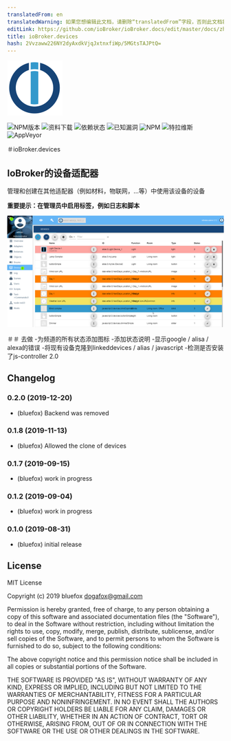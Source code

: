 ```yaml
---
translatedFrom: en
translatedWarning: 如果您想编辑此文档，请删除“translatedFrom”字段，否则此文档将再次自动翻译
editLink: https://github.com/ioBroker/ioBroker.docs/edit/master/docs/zh-cn/adapterref/iobroker.devices/README.md
title: ioBroker.devices
hash: 2Vvzaww226NY2dyAxdkVjqJxtnxfiWp/5MGtsTAJPtQ=
---
```

![商标](../../../en/adapterref/iobroker.devices/admin/devices.png)

![NPM版本](http://img.shields.io/npm/v/iobroker.devices.svg)
![资料下载](https://img.shields.io/npm/dm/iobroker.devices.svg)
![依赖状态](https://img.shields.io/david/ioBroker/iobroker.devices.svg)
![已知漏洞](https://snyk.io/test/github/ioBroker/ioBroker.devices/badge.svg)
![NPM](https://nodei.co/npm/iobroker.devices.png?downloads=true)
![特拉维斯](http://img.shields.io/travis/ioBroker/ioBroker.devices/master.svg)
![AppVeyor](https://ci.appveyor.com/api/projects/status/github/ioBroker/ioBroker.devices?branch=master&svg=true)

＃ioBroker.devices
## IoBroker的设备适配器
管理和创建在其他适配器（例如材料，物联网，...等）中使用该设备的设备

**重要提示：在管理员中启用标签，例如日志和脚本**

![屏幕](../../../en/adapterref/iobroker.devices/img/screen.png)

＃＃ 去做
-为频道的所有状态添加图标
-添加状态说明
-显示google / alisa / alexa的错误
-将现有设备克隆到linkeddevices / alias / javascript
-检测是否安装了js-controller 2.0

## Changelog

### 0.2.0 (2019-12-20)
* (bluefox) Backend was removed

### 0.1.8 (2019-11-13)
* (bluefox) Allowed the clone of devices

### 0.1.7 (2019-09-15)
* (bluefox) work in progress

### 0.1.2 (2019-09-04)
* (bluefox) work in progress

### 0.1.0 (2019-08-31)
* (bluefox) initial release

## License
MIT License

Copyright (c) 2019 bluefox <dogafox@gmail.com>

Permission is hereby granted, free of charge, to any person obtaining a copy
of this software and associated documentation files (the "Software"), to deal
in the Software without restriction, including without limitation the rights
to use, copy, modify, merge, publish, distribute, sublicense, and/or sell
copies of the Software, and to permit persons to whom the Software is
furnished to do so, subject to the following conditions:

The above copyright notice and this permission notice shall be included in all
copies or substantial portions of the Software.

THE SOFTWARE IS PROVIDED "AS IS", WITHOUT WARRANTY OF ANY KIND, EXPRESS OR
IMPLIED, INCLUDING BUT NOT LIMITED TO THE WARRANTIES OF MERCHANTABILITY,
FITNESS FOR A PARTICULAR PURPOSE AND NONINFRINGEMENT. IN NO EVENT SHALL THE
AUTHORS OR COPYRIGHT HOLDERS BE LIABLE FOR ANY CLAIM, DAMAGES OR OTHER
LIABILITY, WHETHER IN AN ACTION OF CONTRACT, TORT OR OTHERWISE, ARISING FROM,
OUT OF OR IN CONNECTION WITH THE SOFTWARE OR THE USE OR OTHER DEALINGS IN THE
SOFTWARE.